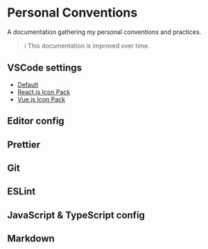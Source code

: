 # Personal Conventions

A documentation gathering my personal conventions and practices.

> ℹ️ This documentation is improved over time.

## VSCode settings

- [Default](vscode/vscode-settings.md)
- [React.js Icon Pack](vscode/settings-for-reactjs.json)
- [Vue.js Icon Pack](vscode/settings-for-vuejs.json)

## Editor config

## Prettier

## Git

## ESLint

## JavaScript & TypeScript config

## Markdown
